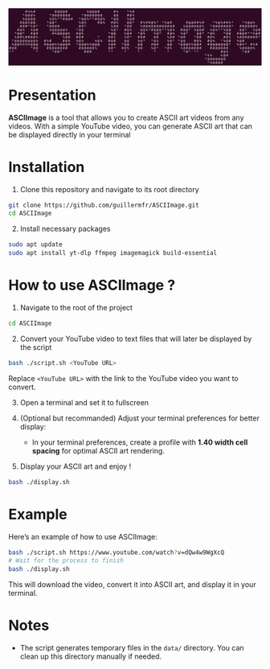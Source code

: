 <div align="center">
  <a href="https://youtu.be/fnTNyvjvFpQ?si=k6F_RcWF-vFNJZr7">
    <img src="./logo.png" alt="ASCIImage" />
  </a>
</div>

# Presentation

**ASCIImage** is a tool that allows you to create ASCII art videos from any videos. With a simple YouTube video, you can generate ASCII art that can be displayed directly in your terminal

# Installation

1. Clone this repository and navigate to its root directory

```bash
git clone https://github.com/guillermfr/ASCIImage.git
cd ASCIImage
```

2. Install necessary packages

```bash
sudo apt update
sudo apt install yt-dlp ffmpeg imagemagick build-essential
```

# How to use ASCIImage ?

1. Navigate to the root of the project

```bash
cd ASCIImage
```

2. Convert your YouTube video to text files that will later be displayed by the script

```bash
bash ./script.sh <YouTube URL>
```

Replace `<YouTube URL>` with the link to the YouTube video you want to convert.

3. Open a terminal and set it to fullscreen

4. (Optional but recommanded) Adjust your terminal preferences for better display:

    * In your terminal preferences, create a profile with **1.40 width cell spacing** for optimal ASCII art rendering.

5. Display your ASCII art and enjoy !

```bash
bash ./display.sh
```

# Example

Here’s an example of how to use ASCIImage:

```bash
bash ./script.sh https://www.youtube.com/watch?v=dQw4w9WgXcQ
# Wait for the process to finish
bash ./display.sh
```

This will download the video, convert it into ASCII art, and display it in your terminal.

# Notes

* The script generates temporary files in the `data/` directory. You can clean up this directory manually if needed.